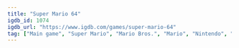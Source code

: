 ```yaml
---
title: "Super Mario 64"
igdb_id: 1074
igdb_url: "https://www.igdb.com/games/super-mario-64"
tag: ["Main game", "Super Mario", "Mario Bros.", "Mario", "Nintendo", "Nintendo EAD", "Gradiente", "Playtronic", "Platform", "Adventure", "Single player", "Third person", "Action", "Fantasy", "Open world"]
---
```

